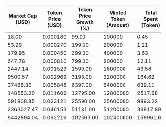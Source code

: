 | Market Cap (USD) | Token Price (USD) | Token Price Growth (%) | Minted Token (Amount) | Total Spent (Token) | Author Revenue (USD) | Platform Mint Fee (USD) |
|------------------|-------------------|------------------------|-----------------------|--------------------|-------------------------|-------------------------|
| 18.00 | 0.000180 | 99.00 | 100000 | 0.45 | 0.40 | 0.04 |
| 53.99 | 0.000270 | 199.00 | 200000 | 1.21 | 1.08 | 0.11 |
| 179.95 | 0.000450 | 399.00 | 400000 | 3.63 | 3.24 | 0.32 |
| 647.78 | 0.000810 | 799.00 | 800000 | 12.11 | 10.80 | 1.08 |
| 2447.14 | 0.001529 | 1599.00 | 1600000 | 43.58 | 38.87 | 3.89 |
| 9500.57 | 0.002969 | 3198.00 | 3200000 | 164.62 | 146.83 | 14.68 |
| 37426.30 | 0.005848 | 6397.00 | 6400000 | 639.11 | 570.03 | 57.00 |
| 148553.20 | 0.011606 | 12795.00 | 12800000 | 2517.68 | 2245.58 | 224.56 |
| 591908.85 | 0.023121 | 25590.00 | 25600000 | 9993.22 | 8913.19 | 891.32 |
| 2363027.47 | 0.046153 | 51181.00 | 51200000 | 39817.89 | 35514.53 | 3551.45 |
| 9442894.04 | 0.092216 | 102363.00 | 102400000 | 158961.60 | 141781.65 | 14178.16 |
